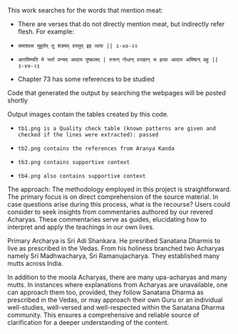 This work searches for the words that mention meat:
* There are verses that do not directly mention meat, but indirectly refer flesh. For example:
*     समाश्वस मुहूर्तम् तु शक्यम् वस्तुम् इह त्वया || ३-४७-२२ 
*     आगमिष्यति मे भर्ता वन्यम् आदाय पुष्कलम् | रुरून् गोधान् वराहान् च हत्वा आदाय अमिषान् बहु || ३-४७-२३
* Chapter 73 has some references to be studied

Code that generated the output by searching the webpages will be posted shortly 

Output images contain the tables created by this code. 
*     tb1.png is a Quality check table (known patterns are given and checked if the lines were extracted): passed
*     tb2.png contains the references from Aranya Kanda
*     tb3.png contains supportive context
*     tb4.png also contains supportive context

The approach: 
The methodology employed in this project is straightforward. The primary focus is on direct comprehension of the source material. In case questions arise during this process, what is the recourse? Users could consider to seek insights from commentaries authored by our revered Acharyas. These commentaries serve as guides, elucidating how to interpret and apply the teachings in our own lives. 

Primary Archarya is Sri Adi Shankara. He presribed Sanatana Dharmis to live as prescribed in the Vedas. From his holiness branched two Acharyas namely Sri Madhwacharya, Sri Ramanujacharya. They established many mutts across India.

In addition to the moola Acharyas, there are many upa-acharyas and many mutts. In instances where explanations from Acharyas are unavailable, one can approach them too, provided, they follow Sanatana Dharma as prescribed in the Vedas, or may approach their own Guru or an individual well-studies, well-versed and well-respected within the Sanatana Dharma community. This ensures a comprehensive and reliable source of clarification for a deeper understanding of the content.
